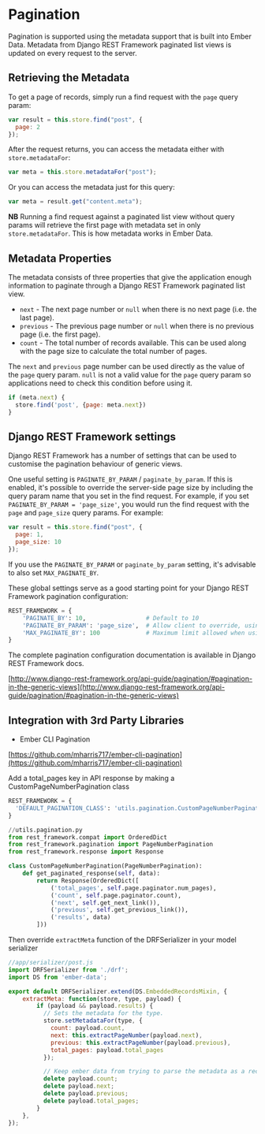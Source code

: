 # Pagination

Pagination is supported using the metadata support that is built into Ember Data.
Metadata from Django REST Framework paginated list views is updated on every request
to the server.


## Retrieving the Metadata

To get a page of records, simply run a find request with the `page` query param:

```js
var result = this.store.find("post", {
  page: 2
});
```

After the request returns, you can access the metadata either with `store.metadataFor`:

```js
var meta = this.store.metadataFor("post");
```

Or you can access the metadata just for this query:

```js
var meta = result.get("content.meta");
```

**NB** Running a find request against a paginated list view without query params will
retrieve the first page with metadata set in only `store.metadataFor`. This is how
metadata works in Ember Data.


## Metadata Properties

The metadata consists of three properties that give the application enough information
to paginate through a Django REST Framework paginated list view.

* `next` - The next page number or `null` when there is no next page (i.e. the last
           page).
* `previous` - The previous page number or `null` when there is no previous page (i.e.
               the first page).
* `count` - The total number of records available. This can be used along with the page
            size to calculate the total number of pages.


The `next` and `previous` page number can be used directly as the value of the `page`
query param. `null` is not a valid value for the `page` query param so applications need
to check this condition before using it.

```js
if (meta.next) {
  store.find('post', {page: meta.next})
}
```

## Django REST Framework settings

Django REST Framework has a number of settings that can be used to customise the
pagination behaviour of generic views.

One useful setting is `PAGINATE_BY_PARAM` / `paginate_by_param`. If this is enabled,
it's possible to override the server-side page size by including the query param
name that you set in the find request. For example, if you set
`PAGINATE_BY_PARAM = 'page_size'`, you would run the find request with the `page`
 and `page_size` query params. For example:

```js
var result = this.store.find("post", {
  page: 1,
  page_size: 10
});
```

If you use the `PAGINATE_BY_PARAM` or `paginate_by_param` setting, it's advisable to also
set `MAX_PAGINATE_BY`.

These global settings serve as a good starting point for your Django REST Framework pagination configuration:

```Python
REST_FRAMEWORK = {
    'PAGINATE_BY': 10,                 # Default to 10
    'PAGINATE_BY_PARAM': 'page_size',  # Allow client to override, using `?page_size=xxx`.
    'MAX_PAGINATE_BY': 100             # Maximum limit allowed when using `?page_size=xxx`.
}
```

The complete pagination configuration documentation is available in Django REST Framework docs.

[http://www.django-rest-framework.org/api-guide/pagination/#pagination-in-the-generic-views](http://www.django-rest-framework.org/api-guide/pagination/#pagination-in-the-generic-views)


## Integration with 3rd Party Libraries

* Ember CLI Pagination

[https://github.com/mharris717/ember-cli-pagination](https://github.com/mharris717/ember-cli-pagination)

Add a total_pages key in API response by making a CustomPageNumberPagination class
```python
REST_FRAMEWORK = {
  'DEFAULT_PAGINATION_CLASS': 'utils.pagination.CustomPageNumberPagination'
}
```

```python
//utils.pagination.py
from rest_framework.compat import OrderedDict
from rest_framework.pagination import PageNumberPagination
from rest_framework.response import Response

class CustomPageNumberPagination(PageNumberPagination):
    def get_paginated_response(self, data):
        return Response(OrderedDict([
            ('total_pages', self.page.paginator.num_pages),
            ('count', self.page.paginator.count),
            ('next', self.get_next_link()),
            ('previous', self.get_previous_link()),
            ('results', data)
        ]))
```

Then override ```extractMeta``` function of the DRFSerializer in your model serializer

```js
//app/serializer/post.js
import DRFSerializer from './drf';
import DS from 'ember-data';

export default DRFSerializer.extend(DS.EmbeddedRecordsMixin, {
    extractMeta: function(store, type, payload) {
        if (payload && payload.results) {
          // Sets the metadata for the type.
          store.setMetadataFor(type, {
            count: payload.count,
            next: this.extractPageNumber(payload.next),
            previous: this.extractPageNumber(payload.previous),
            total_pages: payload.total_pages
          });

          // Keep ember data from trying to parse the metadata as a records
          delete payload.count;
          delete payload.next;
          delete payload.previous;
          delete payload.total_pages;
        }
    },
});
```
